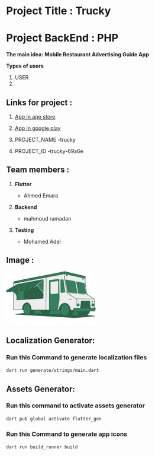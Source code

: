 # Project Title :  Trucky

# Project BackEnd : PHP

**The main idea: Mobile Restaurant Advertising Guide App**


**Types of users**

1. USER
2. 
## Links for project :
1. [App in app store]()
2. [App in google play]()

   
2. PROJECT_NAME
   -trucky

2. PROJECT_ID
   -trucky-69a6e


## Team members :

1. **Flutter**
   - Ahmed Emara


2. **Backend**
   - mahmoud ramadan

3. **Testing**
   - Mohamed Adel

## Image :

![Logo](assets/images/logo.png)


## Localization Generator:
### Run this Command to generate localization files
```bash
dart run generate/strings/main.dart
```

## Assets Generator:

### Run this command to activate assets generator
```bash
dart pub global activate flutter_gen
```

### Run this Command to generate app icons
```bash
dart run build_runner build
```
